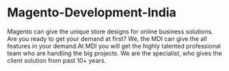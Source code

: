 Magento-Development-India
=========================

Magento can give the unique store designs for online business solutions. Are you ready to get your demand at first? We, the MDI can give the all features in your demand.At MDI you will get the highly talented professional team who are handling the big projects. We are the specialist, who gives the client solution from past 10+ years.
